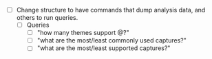 - [ ] Change structure to have commands that dump analysis data, and others to run queries.
  - [ ] Queries
    - [ ] "how many themes support @<capture>?"
    - [ ] "what are the most/least commonly used captures?"
    - [ ] "what are the most/least supported captures?"
